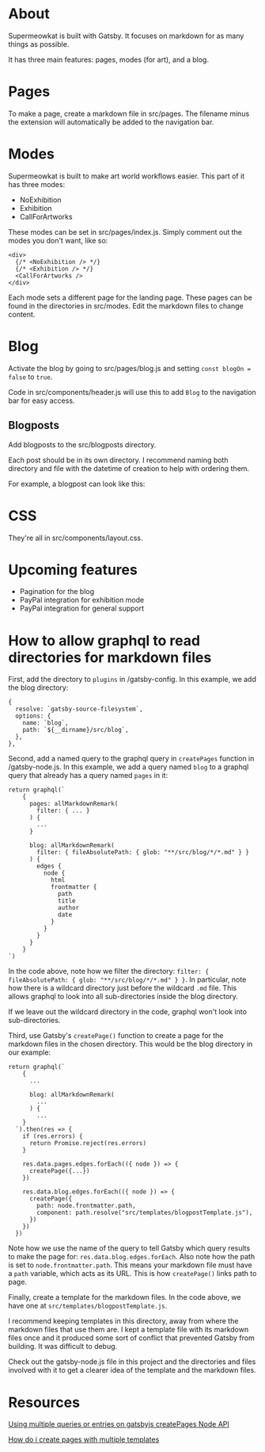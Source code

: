 # About

Supermeowkat is built with Gatsby. It focuses on markdown for as many things as possible.

It has three main features: pages, modes (for art), and a blog.

# Pages

To make a page, create a markdown file in src/pages. The filename minus the extension will automatically be added to the navigation bar.

# Modes

Supermeowkat is built to make art world workflows easier. This part of it has three modes:

- NoExhibition
- Exhibition
- CallForArtworks

These modes can be set in src/pages/index.js. Simply comment out the modes you don't want, like so:

```
<div>
  {/* <NoExhibition /> */}
  {/* <Exhibition /> */}
  <CallForArtworks />
</div>
```

Each mode sets a different page for the landing page. These pages can be found in the directories in src/modes. Edit the markdown files to change content.

# Blog

Activate the blog by going to src/pages/blog.js and setting `const blogOn = false` to `true`.

Code in src/components/header.js will use this to add `Blog` to the navigation bar for easy access.

## Blogposts

Add blogposts to the src/blogposts directory.

Each post should be in its own directory. I recommend naming both directory and file with the datetime of creation to help with ordering them.

For example, a blogpost can look like this:

<!-- Use tree to get visualisation of blogposts dir -->

# CSS

They're all in src/components/layout.css.

# Upcoming features

- Pagination for the blog
- PayPal integration for exhibition mode
- PayPal integration for general support

# How to allow graphql to read directories for markdown files

First, add the directory to `plugins` in /gatsby-config. In this example, we add the blog directory:

```
{
  resolve: `gatsby-source-filesystem`,
  options: {
    name: `blog`,
    path: `${__dirname}/src/blog`,
  },
},
```

Second, add a named query to the graphql query in `createPages` function in /gatsby-node.js. In this example, we add a query named `blog` to a graphql query that already has a query named `pages` in it:

```
return graphql(`
    {
      pages: allMarkdownRemark(
        filter: { ... }
      ) {
        ...
      }

      blog: allMarkdownRemark(
        filter: { fileAbsolutePath: { glob: "**/src/blog/*/*.md" } }
      ) {
        edges {
          node {
            html
            frontmatter {
              path
              title
              author
              date
            }
          }
        }
      }
    }
`)
```

In the code above, note how we filter the directory: `filter: { fileAbsolutePath: { glob: "**/src/blog/*/*.md" } }`. In particular, note how there is a wildcard directory just before the wildcard `.md` file. This allows graphql to look into all sub-directories inside the blog directory.

If we leave out the wildcard directory in the code, graphql won't look into sub-directories.

Third, use Gatsby's `createPage()` function to create a page for the markdown files in the chosen directory. This would be the blog directory in our example:

```
return graphql(`
    {
      ...

      blog: allMarkdownRemark(
        ...
      ) {
        ...
    }
  `).then(res => {
    if (res.errors) {
      return Promise.reject(res.errors)
    }

    res.data.pages.edges.forEach(({ node }) => {
      createPage({...})
    })

    res.data.blog.edges.forEach(({ node }) => {
      createPage({
        path: node.frontmatter.path,
        component: path.resolve("src/templates/blogpostTemplate.js"),
      })
    })
  })
```

Note how we use the name of the query to tell Gatsby which query results to make the page for: `res.data.blog.edges.forEach`. Also note how the path is set to `node.frontmatter.path`. This means your markdown file must have a `path` variable, which acts as its URL. This is how `createPage()` links path to page.

Finally, create a template for the markdown files. In the code above, we have one at `src/templates/blogpostTemplate.js`.

I recommend keeping templates in this directory, away from where the markdown files that use them are. I kept a template file with its markdown files once and it produced some sort of conflict that prevented Gatsby from building. It was difficult to debug.

Check out the gatsby-node.js file in this project and the directories and files involved with it to get a clearer idea of the template and the markdown files.

# Resources

[Using multiple queries or entries on gatsbyjs createPages Node API](https://swas.io/blog/using-multiple-queries-on-gatsbyjs-createpages-node-api/)

[How do i create pages with multiple templates](https://spectrum.chat/gatsby-js/general/how-do-i-create-pages-with-multiple-templates~cd82ebe3-0d3b-4ce5-8f6a-193353d0867f)
